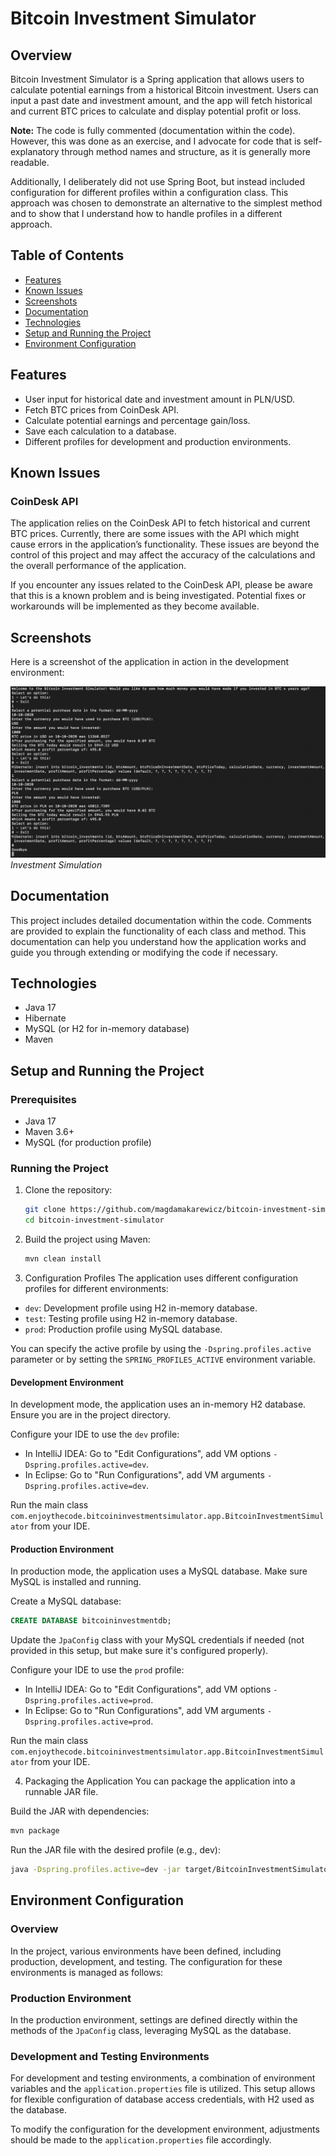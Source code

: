 # Bitcoin Investment Simulator

## Overview

Bitcoin Investment Simulator is a Spring application that allows users to calculate potential earnings from a historical
Bitcoin investment. Users can input a past date and investment amount, and the app will fetch historical and current BTC
prices to calculate and display potential profit or loss.

**Note:** The code is fully commented (documentation within the code). However, this was done as an exercise, 
and I advocate for code that is self-explanatory through method names and structure, as it is generally more readable.

Additionally, I deliberately did not use Spring Boot, but instead included configuration for different profiles within 
a configuration class. This approach was chosen to demonstrate an alternative to the simplest method and to show that 
I understand how to handle profiles in a different approach.

## Table of Contents

- [Features](#features)
- [Known Issues](#known-issues)
- [Screenshots](#screenshots)
- [Documentation](#documentation)
- [Technologies](#technologies)
- [Setup and Running the Project](#setup-and-running-the-project)
- [Environment Configuration](#environment-configuration)

## Features

- User input for historical date and investment amount in PLN/USD.
- Fetch BTC prices from CoinDesk API.
- Calculate potential earnings and percentage gain/loss.
- Save each calculation to a database.
- Different profiles for development and production environments.

## Known Issues

### CoinDesk API

The application relies on the CoinDesk API to fetch historical and current BTC prices. Currently, there are some issues
with the API which might cause errors in the application’s functionality. These issues are beyond the control of this
project and may affect the accuracy of the calculations and the overall performance of the application.

If you encounter any issues related to the CoinDesk API, please be aware that this is a known problem and is being
investigated. Potential fixes or workarounds will be implemented as they become available.

## Screenshots

Here is a screenshot of the application in action in the development environment:

![Investment Simulation](screenshots/screenshot.png)
*Investment Simulation*

## Documentation

This project includes detailed documentation within the code. Comments are provided to explain the functionality of each
class and method. This documentation can help you understand how the application works and guide you through extending
or modifying the code if necessary.

## Technologies

- Java 17
- Hibernate
- MySQL (or H2 for in-memory database)
- Maven

## Setup and Running the Project

### Prerequisites

- Java 17
- Maven 3.6+
- MySQL (for production profile)

### Running the Project

1. Clone the repository:
    ```sh
    git clone https://github.com/magdamakarewicz/bitcoin-investment-simulator.git
    cd bitcoin-investment-simulator
    ```

2. Build the project using Maven:
    ```sh
    mvn clean install
    ```

3. Configuration Profiles The application uses different configuration profiles for different environments:

- `dev`: Development profile using H2 in-memory database.
- `test`: Testing profile using H2 in-memory database.
- `prod`: Production profile using MySQL database.

You can specify the active profile by using the `-Dspring.profiles.active` parameter or by setting
the `SPRING_PROFILES_ACTIVE` environment variable.

#### Development Environment

In development mode, the application uses an in-memory H2 database. Ensure you are in the project directory.

Configure your IDE to use the `dev` profile:

- In IntelliJ IDEA: Go to "Edit Configurations", add VM options `-Dspring.profiles.active=dev`.
- In Eclipse: Go to "Run Configurations", add VM arguments `-Dspring.profiles.active=dev`.

Run the main class `com.enjoythecode.bitcoininvestmentsimulator.app.BitcoinInvestmentSimulator` from your IDE.

#### Production Environment

In production mode, the application uses a MySQL database. Make sure MySQL is installed and running.

Create a MySQL database:

```sql
CREATE DATABASE bitcoininvestmentdb;
```

Update the `JpaConfig` class with your MySQL credentials if needed (not provided in this setup, but make sure it's
configured properly).

Configure your IDE to use the `prod` profile:

- In IntelliJ IDEA: Go to "Edit Configurations", add VM options `-Dspring.profiles.active=prod`.
- In Eclipse: Go to "Run Configurations", add VM arguments `-Dspring.profiles.active=prod`.

Run the main class `com.enjoythecode.bitcoininvestmentsimulator.app.BitcoinInvestmentSimulator` from your IDE.

4. Packaging the Application You can package the application into a runnable JAR file.

Build the JAR with dependencies:

```sh
mvn package
```

Run the JAR file with the desired profile (e.g., dev):

```sh
java -Dspring.profiles.active=dev -jar target/BitcoinInvestmentSimulator-1.0-SNAPSHOT-jar-with-dependencies.jar
```

## Environment Configuration

### Overview

In the project, various environments have been defined, including production, development, and testing. The
configuration for these environments is managed as follows:

### Production Environment

In the production environment, settings are defined directly within the methods of the `JpaConfig` class, leveraging
MySQL as the database.

### Development and Testing Environments

For development and testing environments, a combination of environment variables and the `application.properties` file
is utilized. This setup allows for flexible configuration of database access credentials, with H2 used as the database.

To modify the configuration for the development environment, adjustments should be made to the `application.properties`
file accordingly.